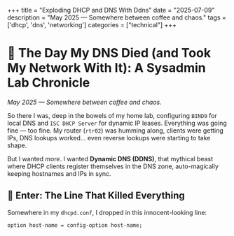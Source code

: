+++
title = "Exploding DHCP and DNS With Ddns"
date = "2025-07-09"
description = "May 2025 — Somewhere between coffee and chaos."
tags = ['dhcp', 'dns', 'networking']
categories = ["technical"]
+++

# 🧠 The Day My DNS Died (and Took My Network With It): A Sysadmin Lab Chronicle

_May 2025 — Somewhere between coffee and chaos._

So there I was, deep in the bowels of my home lab, configuring `BIND9` for local DNS and `ISC DHCP Server` for dynamic IP leases. Everything was going fine — too fine. My router (`rtr02`) was humming along, clients were getting IPs, DNS lookups worked... even reverse lookups were starting to take shape.

But I wanted _more_. I wanted **Dynamic DNS (DDNS)**, that mythical beast where DHCP clients register themselves in the DNS zone, auto-magically keeping hostnames and IPs in sync.

## 🧨 Enter: The Line That Killed Everything

Somewhere in my `dhcpd.conf`, I dropped in this innocent-looking line:

```dhcpd
option host-name = config-option host-name;
```
